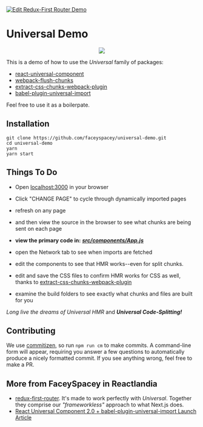 <a href="https://gitter.im/Reactlandia/Lobby" target="_blank">
  <img alt="Edit Redux-First Router Demo" src="http://cdn.reactlandia.com/chat-badge-reactlandia.png">
</a>

# Universal Demo

<p align="center">
  <img src="https://cdn.reactlandia.com/react-universal-component-demo-twitter.gif" />
</p>

This is a demo of how to use the _Universal_ family of packages:

* [react-universal-component](https://github.com/faceyspacey/react-universal-component)
* [webpack-flush-chunks](https://github.com/faceyspacey/webpack-flush-chunks)
* [extract-css-chunks-webpack-plugin](https://github.com/faceyspacey/extract-css-chunks-webpack-plugin)
* [babel-plugin-universal-import](https://github.com/faceyspacey/babel-plugin-universal-import)

Feel free to use it as a boilerpate.

## Installation

```
git clone https://github.com/faceyspacey/universal-demo.git
cd universal-demo
yarn
yarn start
```

## Things To Do

* Open [localhost:3000](http://localhost:3000) in your browser
* Click "CHANGE PAGE" to cycle through dynamically imported pages
* refresh on any page
* and then view the source in the browser to see what chunks are being sent on each page
* **view the primary code in:** **_[src/components/App.js](./src/components/App.js)_**
* open the Network tab to see when imports are fetched
* edit the components to see that HMR works--even for split chunks.
* edit and save the CSS files to confirm HMR works for CSS as well, thanks to [extract-css-chunks-webpack-plugin](https://github.com/faceyspacey/extract-css-chunks-webpack-plugin)

* examine the build folders to see exactly what chunks and files are built for you

_Long live the dreams of Universal HMR_ and **_Universal Code-Splitting!_**

## Contributing

We use [commitizen](https://github.com/commitizen/cz-cli), so run `npm run cm` to make commits. A command-line form will appear, requiring you answer a few questions to automatically produce a nicely formatted commit. If you see anything wrong, feel free to make a PR.

## More from FaceySpacey in Reactlandia

* [redux-first-router](https://github.com/faceyspacey/redux-first-router). It's made to work perfectly with _Universal_. Together they comprise our _"frameworkless"_ approach to what Next.js does.
* [React Universal Component 2.0 + babel-plugin-universal-import Launch Article](https://medium.com/faceyspacey/announcing-react-universal-component-2-0-babel-plugin-universal-import-5702d59ec1f4)
